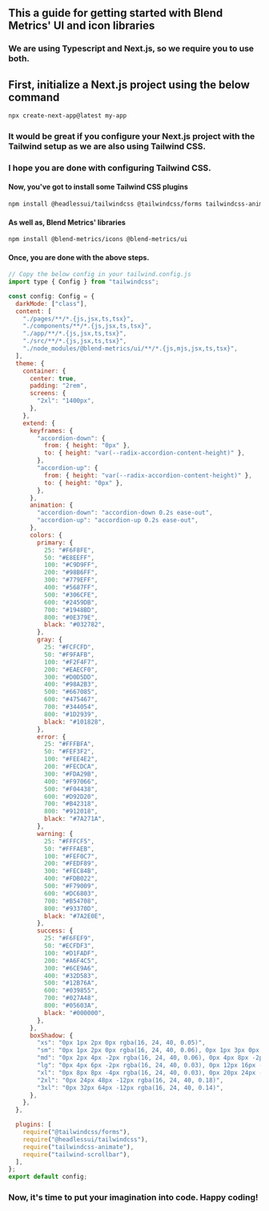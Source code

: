 ## This a guide for getting started with Blend Metrics' UI and icon libraries

### We are using Typescript and Next.js, so we require you to use both.

## First, initialize a Next.js project using the below command

```bash
npx create-next-app@latest my-app
```

### It would be great if you configure your Next.js project with the Tailwind setup as we are also using Tailwind CSS.

### I hope you are done with configuring Tailwind CSS.

#### Now, you've got to install some Tailwind CSS plugins

```bash
npm install @headlessui/tailwindcss @tailwindcss/forms tailwindcss-animate tailwind-scrollbar --save-dev
```

#### As well as, Blend Metrics' libraries

```bash
npm install @blend-metrics/icons @blend-metrics/ui
```

#### Once, you are done with the above steps.

```javascript
// Copy the below config in your tailwind.config.js
import type { Config } from "tailwindcss";

const config: Config = {
  darkMode: ["class"],
  content: [
    "./pages/**/*.{js,jsx,ts,tsx}",
    "./components/**/*.{js,jsx,ts,tsx}",
    "./app/**/*.{js,jsx,ts,tsx}",
    "./src/**/*.{js,jsx,ts,tsx}",
    "./node_modules/@blend-metrics/ui/**/*.{js,mjs,jsx,ts,tsx}",
  ],
  theme: {
    container: {
      center: true,
      padding: "2rem",
      screens: {
        "2xl": "1400px",
      },
    },
    extend: {
      keyframes: {
        "accordion-down": {
          from: { height: "0px" },
          to: { height: "var(--radix-accordion-content-height)" },
        },
        "accordion-up": {
          from: { height: "var(--radix-accordion-content-height)" },
          to: { height: "0px" },
        },
      },
      animation: {
        "accordion-down": "accordion-down 0.2s ease-out",
        "accordion-up": "accordion-up 0.2s ease-out",
      },
      colors: {
        primary: {
          25: "#F6F8FE",
          50: "#E8EEFF",
          100: "#C9D9FF",
          200: "#98B6FF",
          300: "#779EFF",
          400: "#5687FF",
          500: "#306CFE",
          600: "#2459DB",
          700: "#1948BD",
          800: "#0E379E",
          black: "#032782",
        },
        gray: {
          25: "#FCFCFD",
          50: "#F9FAFB",
          100: "#F2F4F7",
          200: "#EAECF0",
          300: "#D0D5DD",
          400: "#98A2B3",
          500: "#667085",
          600: "#475467",
          700: "#344054",
          800: "#1D2939",
          black: "#101828",
        },
        error: {
          25: "#FFFBFA",
          50: "#FEF3F2",
          100: "#FEE4E2",
          200: "#FECDCA",
          300: "#FDA29B",
          400: "#F97066",
          500: "#F04438",
          600: "#D92D20",
          700: "#B42318",
          800: "#912018",
          black: "#7A271A",
        },
        warning: {
          25: "#FFFCF5",
          50: "#FFFAEB",
          100: "#FEF0C7",
          200: "#FEDF89",
          300: "#FEC84B",
          400: "#FDB022",
          500: "#F79009",
          600: "#DC6803",
          700: "#B54708",
          800: "#93370D",
          black: "#7A2E0E",
        },
        success: {
          25: "#F6FEF9",
          50: "#ECFDF3",
          100: "#D1FADF",
          200: "#A6F4C5",
          300: "#6CE9A6",
          400: "#32D583",
          500: "#12B76A",
          600: "#039855",
          700: "#027A48",
          800: "#05603A",
          black: "#000000",
        },
      },
      boxShadow: {
        "xs": "0px 1px 2px 0px rgba(16, 24, 40, 0.05)",
        "sm": "0px 1px 2px 0px rgba(16, 24, 40, 0.06), 0px 1px 3px 0px rgba(16, 24, 40, 0.1)",
        "md": "0px 2px 4px -2px rgba(16, 24, 40, 0.06), 0px 4px 8px -2px rgba(16, 24, 40, 0.1)",
        "lg": "0px 4px 6px -2px rgba(16, 24, 40, 0.03), 0px 12px 16px -4px rgba(16, 24, 40, 0.08)",
        "xl": "0px 8px 8px -4px rgba(16, 24, 40, 0.03), 0px 20px 24px -4px rgba(16, 24, 40, 0.08)",
        "2xl": "0px 24px 48px -12px rgba(16, 24, 40, 0.18)",
        "3xl": "0px 32px 64px -12px rgba(16, 24, 40, 0.14)",
      },
    },
  },

  plugins: [
    require("@tailwindcss/forms"),
    require("@headlessui/tailwindcss"),
    require("tailwindcss-animate"),
    require("tailwind-scrollbar"),
  ],
};
export default config;
```

### Now, it's time to put your imagination into code. Happy coding!
